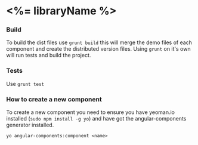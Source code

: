 <%= libraryName %>
===

### Build
To build the dist files use `grunt build` this will merge the demo files of each component and create the distributed version files.
Using `grunt` on it's own will run tests and build the project.

### Tests
Use `grunt test`

### How to create a new component
To create a new component you need to ensure you have yeoman.io installed (`sudo npm install -g yo`) and have got the angular-components generator installed.

`yo angular-components:component <name>`
